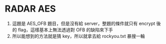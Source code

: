 # RADAR AES
1. 這題是 AES_OFB 題目，但是沒有給 server，整題的條件就只有 encrypt 後的 flag，這樣基本上無法透過對 OFB 的缺陷來下手
2. 所以能想到的方法就是猜 key，所以就拿去給 rockyou.txt 暴搜一輪